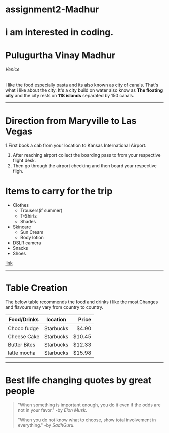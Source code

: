 # assignment2-Madhur
# i am interested in coding.
# Pulugurtha Vinay Madhur
###### Venice

I like the food especially pasta and its also known as city of canals. That's what i like about the city.
It's a city build on water also know as **The floating city** and the city rests on **118 islands** separated by 150 canals.

---
# Direction from Maryville to Las Vegas
1.First book a cab from your location to Kansas International Airport.
  1. After reaching airport collect the boarding pass to from your respective flight desk.
  2. Then go through the airport checking and then board your respective fligh. 

# Items to carry for the trip
* Clothes
    * Trousers(if summer)
    * T-Shirts
    * Shades   
* Skincare
    * Sun Cream
    * Body lotion
* DSLR camera
* Snacks
* Shoes

[link](https://github.com/pvinaymadhur/assignment2-Madhur/blob/main/AboutMe.md)

---

# Table Creation

The below table recommends the food and drinks i like the most.Changes and flavours may vary from country to country.

| Food/Drinks  |     location  |   Price    |
| ----         |     -----     |   ---:     |
| Choco fudge  |   Starbucks   |   $4.90    |
| Cheese Cake  |   Starbucks   |   $10.45   |
| Butter Bites |   Starbucks   |   $12.33   |
| latte mocha  |   Starbucks   |   $15.98   |

---

# Best life changing quotes by great people

> "When something is important enough, you do it even if the odds are not in your favor."
>       -by *Elon Musk*.
>
> "When you do not know what to choose, show total involvement in everything."
>       -by *SadhGuru*.